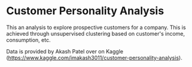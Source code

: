 # Customer Personality Analysis
This an analysis to explore prospective customers for a company. This is achieved through unsupervised clustering based on customer's income, consumption, etc.

Data is provided by Akash Patel over on Kaggle (https://www.kaggle.com/imakash3011/customer-personality-analysis).
